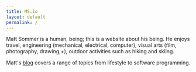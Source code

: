 ```yaml
---
title: MS.io
layout: default
permalink: /
---
```

Matt Sommer is a human, being; this is a website about his being. He enjoys travel, engineering (mechanical, electrical, computer), visual arts (film, photography, drawing,+), outdoor activities such as hiking and skiing.

Matt's [blog][1] covers a range of topics from lifestyle to software programming.

[1]: /blog